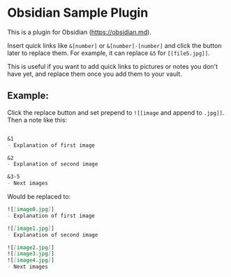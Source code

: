 # Obsidian Sample Plugin

This is a plugin for Obsidian (https://obsidian.md).

Insert quick links like `&[number]` or `&[number]-[number]` and click the button later to replace them. For example, it can replace `&5` for `[[file5.jpg]]`.

This is useful if you want to add quick links to pictures or notes you don't have yet, and replace them once you add them to your vault.

## Example: 

Click the replace button and set prepend to `![[image` and append to `.jpg]]`.
Then a note like this:

```md

&1
- Explanation of first image

&2
- Explanation of second image

&3-5
- Next images
```

Would be replaced to:

```md
![[image0.jpg]]
- Explanation of first image

![[image1.jpg]]
- Explanation of second image

![[image2.jpg]]
![[image3.jpg]]
![[image4.jpg]]
- Next images
```